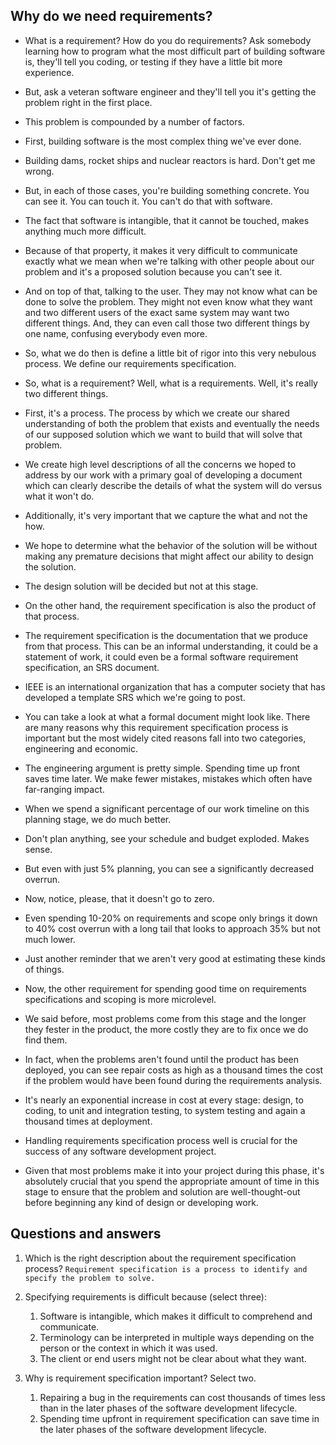 ## Why do we need requirements?


- What is a requirement? How do you do requirements? Ask somebody learning how to program what the most difficult part of building software is, they'll tell you coding, or testing if they have a little bit more experience. 

- But, ask a veteran software engineer and they'll tell you it's getting the problem right in the first place. 

- This problem is compounded by a number of factors. 

- First, building software is the most complex thing we've ever done. 

- Building dams, rocket ships and nuclear reactors is hard. Don't get me wrong. 

- But, in each of those cases, you're building something concrete. You can see it. You can touch it. You can't do that with software. 

- The fact that software is intangible, that it cannot be touched, makes anything much more difficult. 

- Because of that property, it makes it very difficult to communicate exactly what we mean when we're talking with other people about our problem and it's a proposed solution because you can't see it. 

- And on top of that, talking to the user. They may not know what can be done to solve the problem. They might not even know what they want and two different users of the exact same system may want two different things. And, they can even call those two different things by one name, confusing everybody even more. 

- So, what we do then is define a little bit of rigor into this very nebulous process. We define our requirements specification. 

- So, what is a requirement? Well, what is a requirements. Well, it's really two different things. 

- First, it's a process. The process by which we create our shared understanding of both the problem that exists and eventually the needs of our supposed solution which we want to build that will solve that problem. 

- We create high level descriptions of all the concerns we hoped to address by our work with a primary goal of developing a document which can clearly describe the details of what the system will do versus what it won't do. 

- Additionally, it's very important that we capture the what and not the how. 

- We hope to determine what the behavior of the solution will be without making any premature decisions that might affect our ability to design the solution. 

- The design solution will be decided but not at this stage. 

- On the other hand, the requirement specification is also the product of that process. 

- The requirement specification is the documentation that we produce from that process. This can be an informal understanding, it could be a statement of work, it could even be a formal software requirement specification, an SRS document. 

- IEEE is an international organization that has a computer society that has developed a template SRS which we're going to post. 

- You can take a look at what a formal document might look like. There are many reasons why this requirement specification process is important but the most widely cited reasons fall into two categories, engineering and economic. 

- The engineering argument is pretty simple. Spending time up front saves time later. We make fewer mistakes, mistakes which often have far-ranging impact. 

- When we spend a significant percentage of our work timeline on this planning stage, we do much better. 

- Don't plan anything, see your schedule and budget exploded. Makes sense. 

- But even with just 5% planning, you can see a significantly decreased overrun. 

- Now, notice, please, that it doesn't go to zero. 

- Even spending 10-20% on requirements and scope only brings it down to 40% cost overrun with a long tail that looks to approach 35% but not much lower. 

- Just another reminder that we aren't very good at estimating these kinds of things. 

- Now, the other requirement for spending good time on requirements specifications and scoping is more microlevel. 

- We said before, most problems come from this stage and the longer they fester in the product, the more costly they are to fix once we do find them. 

- In fact, when the problems aren't found until the product has been deployed, you can see repair costs as high as a thousand times the cost if the problem would have been found during the requirements analysis. 

- It's nearly an exponential increase in cost at every stage: design, to coding, to unit and integration testing, to system testing and again a thousand times at deployment. 

- Handling requirements specification process well is crucial for the success of any software development project. 

- Given that most problems make it into your project during this phase, it's absolutely crucial that you spend the appropriate amount of time in this stage to ensure that the problem and solution are well-thought-out before beginning any kind of design or developing work.



## Questions and answers

1. Which is the right description about the requirement specification process? `Requirement specification is a process to identify and specify the problem to solve.`

2. Specifying requirements is difficult because (select three):
    1. Software is intangible, which makes it difficult to comprehend and communicate.
    2. Terminology can be interpreted in multiple ways depending on the person or the context in which it was used.
    3. The client or end users might not be clear about what they want.

3. Why is requirement specification important?  Select two.
    1. Repairing a bug in the requirements can cost thousands of times less than in the later phases of the software development lifecycle.
    2. Spending time upfront in requirement specification can save time in the later phases of the software development lifecycle.

